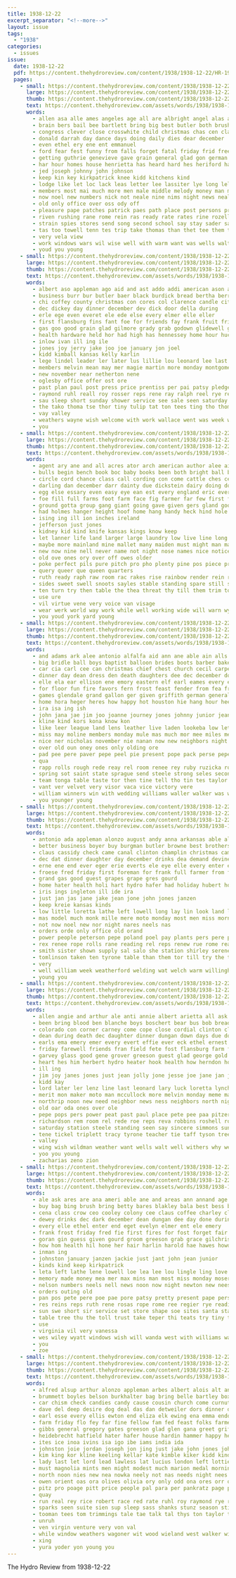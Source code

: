 ```yaml
---
title: 1938-12-22
excerpt_separator: "<!--more-->"
layout: issue
tags:
  - "1938"
categories:
  - issues
issue:
  date: 1938-12-22
  pdf: https://content.thehydroreview.com/content/1938/1938-12-22/HR-1938-12-22.pdf
  pages:
    - small: https://content.thehydroreview.com/content/1938/1938-12-22/small/HR-1938-12-22-01.jpg
      large: https://content.thehydroreview.com/content/1938/1938-12-22/large/HR-1938-12-22-01.jpg
      thumb: https://content.thehydroreview.com/content/1938/1938-12-22/thumbnails/HR-1938-12-22-01.jpg
      text: https://content.thehydroreview.com/assets/words/1938/1938-12-22/HR-1938-12-22-01.txt
      words:
        - allen asa alle ames angeles age all are albright angel alas ago and ath area alfred
        - brain bers bail bee bartlett bring big best butler both brush brings back been bobby billy but bob bis
        - congress clever close crosswhite child christmas chas cen claude class church clinton claus comin cant coffee colonel comes cost chamber charles come cash carmen
        - donald darrah day dance days doing daily dies dear december
        - even ethel ery ene ent emmanuel
        - ford fear fest funny from falls forget fatal friday frid free few french friends for fay found farm
        - getting guthrie genevieve gave grain general glad gon german gone greeson given gore
        - har hour homes house henrietta has heard hard hes heriford hae held hydro holiday home high hurry how hen holy had hee
        - jed joseph johnny john johnson
        - keep kin key kirkpatrick knee kidd kitchens kind
        - lodge like let loc lack leas letter lee lassiter lye long leland lovely los loreta lora little life
        - members most mai much more men male middle melody money man miller may mountain mas mak march monday matter mayer moorewood
        - now noel new numbers nick not neale nine nims night news neal near
        - old only office over oss ody off
        - pleasure pape patches patrick paes path place post persons present pat pink pay people part per president prise pierce patron page
        - riven rushing rane rome rein ras ready rate rates rine rozell
        - strain spies stores send song second school say stay sader sade store saturday sweet service santa seat sayre said stamps special sunday sing still star signs story street sang side soon springs
        - tas too towell tenn tes trip take thomas than thet tee them tree truly times turn till tine trio teacher the tal talk toni
        - very vela view
        - work windows wars wil wise well with warm want was wells walters will world weather wife weeks watson
        - youd you young
    - small: https://content.thehydroreview.com/content/1938/1938-12-22/small/HR-1938-12-22-02.jpg
      large: https://content.thehydroreview.com/content/1938/1938-12-22/large/HR-1938-12-22-02.jpg
      thumb: https://content.thehydroreview.com/content/1938/1938-12-22/thumbnails/HR-1938-12-22-02.jpg
      text: https://content.thehydroreview.com/assets/words/1938/1938-12-22/HR-1938-12-22-02.txt
      words:
        - albert aso appleman ago aid and ast addo addi american ason are adee allers
        - business burr bur butler baer black burdick bread bertha berry baby begin bei bring bottom bill bert best bow bickford been bridge bank bridgeport bartgis
        - chi coffey county christmas con cores col clarence candle city christ can clinton chris cons cad
        - dec dickey day dinner december dev dick door della during
        - erle ege even everet ele ede else every elmer elle eller
        - first flansburg fins fant foe for friends fay frank fruit friday
        - gas goo good grain glad gilmore grady grab godown glidewell given george guy
        - health hardware held hor had high has hennessey home hour huckaby homa her hydro howard harry hie hopewell hinton hart how hee host hold happy house holi huff herndon
        - inlow ivan ill ing ile
        - jones joy jerry jake joo joe january jon joel
        - kidd kimball kansas kelly karlin
        - lege lindel leader ler later lus lillie lou leonard lee last land list lie lloyd
        - members melvin mean may mer magie martin more monday montgomery market mcintyre made matter miss monda mary merry mont mas mere morning mccain march many molin
        - new november near netherton nene
        - oglesby office offer ost ore
        - past plan paul post press price prentiss per pai patsy pledge pleas pete port poor present pleasure
        - raymond ruhl reall roy rosser reps rene ray ralph reel rye reis
        - sau sleep short sunday shower service see sale seen saturday stove send sea second sed smith stull schmidt sincere schroder store sun seed son stout salad season say
        - the tako thoma tse thor tiny tulip tat ton tees ting tho thomason thur trip terhune ties tee
        - vay valley
        - weathers wayne wish welcome with work wallace went was week williams werning will words washita willis willie wil wee
        - you
    - small: https://content.thehydroreview.com/content/1938/1938-12-22/small/HR-1938-12-22-03.jpg
      large: https://content.thehydroreview.com/content/1938/1938-12-22/large/HR-1938-12-22-03.jpg
      thumb: https://content.thehydroreview.com/content/1938/1938-12-22/thumbnails/HR-1938-12-22-03.jpg
      text: https://content.thehydroreview.com/assets/words/1938/1938-12-22/HR-1938-12-22-03.txt
      words:
        - agent ary ane and all acres ator arch american author alee ain are ave ask aid adams
        - bulls begin bench book boc baby books been both bright ball bowels brought belong blacksmith bunch bag breach best but big bigger business better bio bottom bay barn
        - circle cord chance class call cording con come cattle ches cen cedar ching content close car city comes cross cock can course came coast corner case care cheese coo cutting center coins
        - darling dan december darr dainty due dickstein dairy doing doi dress dick dry does day door desplaines days down
        - egg else essary even easy eye ean est every england eric ever ene end
        - foe fill full farms foot farm face fig farmer far few first from french floor fella front fin fight for fast found flies friends friend
        - ground gotta group gang giant going gave given gers gland good glad gift ger gloria
        - had holmes hanger height hoof home hang handy heck hind hole hopkins heard hoo heon hes hearing him head hydro handle hundred happy hell how her has hing high
        - ising ing ill ion inches ireland
        - jefferson just jones
        - kidney kid kind knife kansas kings know keep
        - let lanner life land larger large laundry low live line long lot lacks lips leader lee later leon lead level les love little lemme lady lar last less lesson like lotta lev look ling lows lat lovely learned
        - maybe more mainland mine mallet many maiden must might man manner mans made mccoy matter miss mean ming mor much martin mackintosh mackin may means most marion modest
        - new now nine nell never name not night nose names nice notice noor nails nor
        - old ove ones ory over off owes older
        - poke perfect pils pure pitch pro pho plenty pine pos piece press pair picking polo punch park proper paper page per persons pleasant people pen pick person present plants
        - query queer que queen quarters
        - ruth ready raph raw room rac rakes rise rainbow render rein reason rest ret real record rain read ropes romance rider rope reau
        - sides sweet swell snoots sayles stable standing spare still set surprise straight south shoot star sell samer side smile summit swing sketch send say samuel soon she sat straten stuff size seams shape secret such street screen stratten see simple starts scales said saw spears story shown sith stitch silence state selves step sup seem spanish sharp suo small spring show self soe sewing stick
        - ten turn try then table the thea threat thy till them trim top talk tey thing taney tha than tort take templeton tosh tate tri tar tell taylor too tie
        - use ure
        - vil virtue vene very voice van visage
        - wear werk world way work while well working wide will warn wyeth wonder why watch wisdom wait wise wine went with writer was window want word words write west
        - you youd york yard young
    - small: https://content.thehydroreview.com/content/1938/1938-12-22/small/HR-1938-12-22-04.jpg
      large: https://content.thehydroreview.com/content/1938/1938-12-22/large/HR-1938-12-22-04.jpg
      thumb: https://content.thehydroreview.com/content/1938/1938-12-22/thumbnails/HR-1938-12-22-04.jpg
      text: https://content.thehydroreview.com/assets/words/1938/1938-12-22/HR-1938-12-22-04.txt
      words:
        - and adams ark alee antonio alfalfa aid ann ane able ain alls are alva armstrong ask all alter
        - big bridle ball boys baptist balloon brides boots barber baker bee bridge bala business both best back bride beasley banner belle basket blue bob been basal black boa belt begin brief bel brother
        - car cia carl cee can christmas chief chest church cecil carpenter cope cousin cooley carver card christ chris claus cara candy company carolyn camp child cedar cam cost charles came city chairs cola chester
        - dinner day dean dress den death daughters dee dec december dolly down daughter days door doll dresser during dear drilling
        - elle ela ear ellison ene emory eastern elf earl eames every ele ethel
        - for floor fun fire favors fern frost feast fender from fea fred felton friday fore frances flora forget friends
        - games glendale grand gallon ger given griffith german general grade grain gourd guess guns
        - home hora heger heres how happy hot houston hie hang hour hee high handy hide harn had ham hafer has hydro homer hughes hea her hung
        - ira isa ing ish
        - john jana jae jim joo joanne journey jones johnny junior jean joe
        - kline kind kors kona know kon
        - like leer league land lens leather live laden lookeba low let ler litle lucile lenora long little lone lotte lemon
        - miss may moline members monday mule mas much mor mee miles merry melba maybe mallow moore main maker man morning most made meer marsh mere madonna mary milton marrie
        - nice ner nicholas november nie nanan now new neighbors night noon
        - over old oun oney ones only olding ore
        - pad pee pere paver pepe peel pie present pope pack perse peper pair pore pounds past pana pleasant pastor pers pete preble pense peer page penning
        - qua
        - rapp rolls rough rede reay rel room renee rey ruby ruzicka rode roll richert record romer rade rory ridenour roof rene red reps ring royal robertson real rest roy rope rae roller rems res rent ree
        - spring sot saint state sprague send steele strong seles second super sper season see seo sister santa saud sunday seed set star side swell straight sit shown she street said school sim sen shields special score steph sickles sand string saturday san sum sho service sugar station
        - team tonga table taste tor then tine tell tho tin tes taylor train tene too takes teeter temes theo the them tree thon ten
        - vant ver velvet very visor vaca vice victory vere
        - william winners win with wedding williams waller walker was won while will weeks wide week word want wish wold went wires
        - you younger young
    - small: https://content.thehydroreview.com/content/1938/1938-12-22/small/HR-1938-12-22-05.jpg
      large: https://content.thehydroreview.com/content/1938/1938-12-22/large/HR-1938-12-22-05.jpg
      thumb: https://content.thehydroreview.com/content/1938/1938-12-22/thumbnails/HR-1938-12-22-05.jpg
      text: https://content.thehydroreview.com/assets/words/1938/1938-12-22/HR-1938-12-22-05.txt
      words:
        - antonio ada appleman alonzo august andy anna arkansas able allie are and aller all ask
        - better business boyer buy burgman butler browne best brothers berry been but bill bring burg booze bread brought ball
        - claus cassidy check came canal clinton champlin christmas campbell coleman chester church colony china come city cold cole candy coffee carol corner cost christ clyde coupe cari can cox
        - dec dat dinner daughter day december drinks dea demand devine ditmore down during dire dunnington dooley dungan
        - erne ene end ever eger erie everts ele eye elle every enter elmer
        - froese fred friday first foreman for frank full farmer from fadenrecht far forget fare farm fee
        - grand gas good guest grapes grape gres gourd
        - home hater health holi hart hydro hafer had holiday hubert houston homer honor him harold hell ham hume her has henry house howard heater hair hatfield hinton
        - iris ings ingleton ill ide ira
        - just jan jas jane jake jean jone john jones janzen
        - keep kreie kansas kinds
        - low little loretta lathe left lowell long lay lin look land letter lister leer leo lee louise
        - mas model much monk mille mere moto monday most men miss morning male martha man marjorie may more magnolia merry made money
        - not now noel new nor night nares neels nas
        - orders orde only office old orand
        - power people peterson pepe poland poel pay plants pers pere peers pie price pennington pitzer per pat peters peace pankratz pam pitts parent pum
        - rex renee rope rolls rane reading rel reps renew rue rome real rate reel rell rent rede ravel richert rye res ramee range ray reall rene
        - smith sister shown supply sal salo she station shirley serene soto state sale see service shield san shields south short suite scott sun sincere serie surplus saturday story son sunday sole soon save sare sack staring springs sales
        - tomlinson taken ten tyrone table than them tor till try the taylor town texas ted tailor
        - very
        - well william week weatherford welding wat welch warm willingham wert williams webb weeks work west wish went was wing wings while why will wayne want wyatt with withers
        - young you
    - small: https://content.thehydroreview.com/content/1938/1938-12-22/small/HR-1938-12-22-06.jpg
      large: https://content.thehydroreview.com/content/1938/1938-12-22/large/HR-1938-12-22-06.jpg
      thumb: https://content.thehydroreview.com/content/1938/1938-12-22/thumbnails/HR-1938-12-22-06.jpg
      text: https://content.thehydroreview.com/assets/words/1938/1938-12-22/HR-1938-12-22-06.txt
      words:
        - allen angie and arthur ale anti annie albert arietta all ask alsup are
        - been bring blood ben blanche boys boschert bear bus bob bread best but barber branch bros bein bebe better boyd beck
        - colorado con corner carney come cope close cordial clinton clint champlin creek coffee carman caller cay cas cassidy crumm comfort carrie crawford camey clarence city christian coad carnegie clara cart christmas cold cecil
        - dean during death dec daughter dinner dungan down days due donald doris dick day december dale
        - earls ema emery emer every evert effie ever eck ethel ernest eble ele early edwards earl everett eve end
        - friday farewell friends fran field fete fost flansburg farm few forget fred from ford frank for fortune fry
        - garvey glass good gene grover greeson guest glad george gold gale german givens grieve ghee geary
        - heart hes him herbert hydro heater hook health how herndon homa hubert happy held home harry house her horn had has
        - ill ing
        - jim joy janes jones just jean jolly jone jesse joe jane jan jacob john joens
        - kidd kay
        - lord later ler lenz line last leonard lary luck loretta lynch lewis lew lee late little
        - merit mon maker moto man mccullock more melvin monday meme mapel moore many modesto mere miller may merry members made mabel mount mee mean mat mighty mock maude mona mathews moment most mote
        - northrip noon new need neighbor news ness neighbors north night
        - old oar oda ones over ole
        - pepe pops pers power peat past paul place pete pee paa pitzer present people peter pere public
        - richardson rem room rel rede roe reps reva robbins roshell roy rome rye ready reis ret ree romer ray real roo rope rene robertson raymond rowland reynolds
        - saturday station steele standing seen say sincere simmons sunday short son see sylvester spies season small simpson sons sanders side start smile sat shaffer sparks spain sister style smith shirley swartz school
        - tene tickel triplett tracy tyrone teacher tie taff tyson tree turner temple trip then the than thurs taken tucker
        - valley
        - wing wish wildman weather want wells walt well withers why week wreath with woodrow was went will weatherford
        - yoo you young
        - zacharias zeno zion
    - small: https://content.thehydroreview.com/content/1938/1938-12-22/small/HR-1938-12-22-07.jpg
      large: https://content.thehydroreview.com/content/1938/1938-12-22/large/HR-1938-12-22-07.jpg
      thumb: https://content.thehydroreview.com/content/1938/1938-12-22/thumbnails/HR-1938-12-22-07.jpg
      text: https://content.thehydroreview.com/assets/words/1938/1938-12-22/HR-1938-12-22-07.txt
      words:
        - ale ask ares are ana ameri able ane and areas ann annand age app armstrong all
        - buy bag bing brush bring betty bares blakley bala best bess beulah billy been balls business bar barber bernardine bright bie bread belge berry boys bobby black bove barbara books born
        - cena class crow ceo cooley colony cee claus coffee charley cline coren come child char crosby col cant cheap cad christmas came champlin cox carolyn crownover christ
        - dewey drinks dec dark december dean dungan dee day done during dance daughter
        - every elle ethel enter end eget evelyn elmer ent ele emery
        - frank frost friday fred fie first fires for fost forget fair from frankie forge full froese fellow fadenrecht
        - goran gin guess given gourd groom greeson grab grace gilchrist group geary gion gift guest good grade gave
        - how hom health hil hone her hair harlin harold hae hawes howd hamilton hour hydro held hicks hinton hume honor has home hort high
        - inman ing
        - johnston january janzen jackie just jant john jean junior
        - kinds kind keep kirkpatrick
        - leta left lathe lene lowell loe lea lee lou lingle ling love light little long lick ley leland land lura like lae last look
        - memory made money mea mer max mins man most miss monday moser mcanally mille mcfarlin mers morn martin mond members mazy merry mere margie minnie mary magnolia mae merle miller may
        - nelson numbers neels nell news noon now night newton new nees nelda nims nas nowka norma nard note
        - orders outing old
        - pan pos pete pere poe pae pore patsy pretty present pape pers past poser pierce pepe pow public power pas pies pleasant pai
        - res reins reps ruth rene rosas rope rome ree regier rye reading row raymond roberton regular rusell raetz reader rolan real rem
        - sun swe short sir service set store shape soe sites santa station sunday sah sible snow song smith save show saturday special school scott stiff south sagen
        - table tree thu the toll trust take teper thi teats try tiny tailor tene then tee tae trio
        - use
        - virginia vil very vanessa
        - wes wiley wyatt windows wish will wanda west with williams wat was week white weeks waldroup work wai whitley welding wine
        - you
        - zoe
    - small: https://content.thehydroreview.com/content/1938/1938-12-22/small/HR-1938-12-22-08.jpg
      large: https://content.thehydroreview.com/content/1938/1938-12-22/large/HR-1938-12-22-08.jpg
      thumb: https://content.thehydroreview.com/content/1938/1938-12-22/thumbnails/HR-1938-12-22-08.jpg
      text: https://content.thehydroreview.com/assets/words/1938/1938-12-22/HR-1938-12-22-08.txt
      words:
        - alfred alsup arthur alonzo appleman arbes albert alois alt angel and all andrew armstrong alvin aso apple austin age angels ange aid are ave abo auth
        - brummett boyles belson burkhalter bag bring belle bartley box ben begin brazil babylon boys basu butler beans best bauman been brown barber bank back bele baki bee beagle bacon brings buck bonte bear bernice buell beadle better bali but
        - car chism check candies candy cause cousin church come curnutt cole che carry china cope city cloninger cha colonel chet cin christmas chester came call crisco comes cecil clyde cabbage cara christians can chas cage custer cos crain choi christ cox coker
        - dave del deep desire dog deal das dan detweiler dors dinner deo done during dooley day dumas december doffing daugherty ditmore
        - earl esse every ellis ewton end eliza elk ewing ena emma endo esther ever edwards elf
        - farm friday flo fey far fine fellow fam fed feast folks farmer first fred friendly fall fish from for filler fill front festa few frank
        - gibbs general gregory gates greeson glad glen gana greet griffith given grams gam gilmore grave gor gloria gow gut gan george graham gade gold gin gas ghee guild good griffin glenn gath grace
        - heidebrecht hatfield hater hafer house hardin hammer happy hes holiday hopes hae harl hasse helen harvey harry hope heres hume hydro husband helmuth her herman hen herndon high henry heger heyer has hai hale henke had hamilton health harold hinton herbert hol heard head hould howard him harding hey honor home
        - ites ice inoa ivins isa igo ibe iams india ida
        - johnston joie jordan joseph jon jing just jake john jones johnny july jens james joe jackson
        - kim king kor kline keeling kellar kate kimble kiker kidd kind
        - lady last let lord lead lawless lat lucius london left lottie land living lawson lloyd lemen logan lewis labonte lee lanes los lew like lawrence lary lanning love lillian lime life leonards large
        - must magnolia mints men might modest much marion medal morning mer man mia marsh mckeegan mase monday more mcneil monte means mass merry mckee members mare mis mas music matt miller may made majors munch martha med most mikes meloy
        - north noon nies new nea nowka neely not nas needs night nees never ness
        - owen orient oas ora olives olivia ory only odd ona ores orr oliver oyster ota old
        - pitz pro poage pitt price people pal para per pankratz page papier pitzer peace presley pele pall pie packard pen peterson pound peter pastor pork pees por payne powder parish pean peters pounds patera
        - quay
        - run real rey rice robert race red rate ruhl roy raymond rye ray rem roof rede rae roll rene reynolds rather reg ruckman rait
        - sparks seen suite sien sup sleep sass shanks stunz season still setting sowka shorty sine sincere sus seer slagell set sei smit sor sear shoe sexton schantz sewer stockton sie see sister ser saturday service smith surgeon station sida small sunda sugar she sheen strong slemp standard sung sith sarge
        - tooman tees tom trimmings tale tae talk tal thys ton taylor tut the test turner them tram thie torrance ting tucker thy ten tongue too tee
        - unruh
        - ven virgin venture very von val
        - while window weathers wagoner wit wood wieland west walker wife watson will wish wale weatherford was whitley work wonder wall welcome wil wind wait with wal week williams white walt
        - xing
        - yura yoder yon young you
---
```


The Hydro Review from 1938-12-22

<!--more-->

